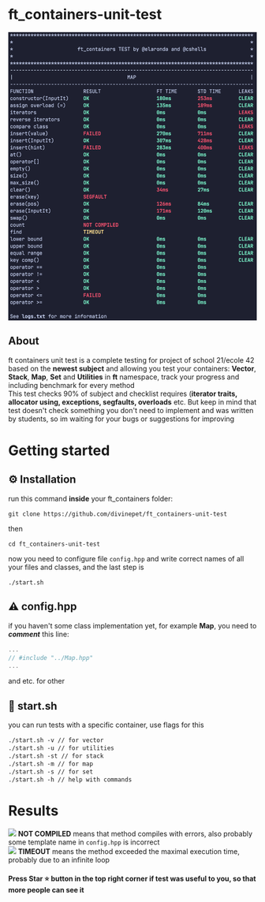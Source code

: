 # ft_containers-unit-test
<img align="center" src="sources/system/credits/screenshot.png" alt="Screenshot of the test" />

## About
<span>ft containers unit test</span> is a complete testing for project of school 21/ecole 42 based on the <b>newest subject</b> and allowing you test your containers: <b>Vector</b>, <b>Stack</b>, <b>Map</b>, <b>Set</b> and <b>Utilities</b> in <b>ft</b> namespace, track your progress and including benchmark for every method </br>
This test checks 90% of subject and checklist requires (<b>iterator traits, allocator using, exceptions, segfaults, overloads</b> etc. But keep in mind that test doesn't check something you don't need to implement and was written by students, so im waiting for your bugs or suggestions for improving

# Getting started
## ⚙️ Installation
run this command <b>inside</b> your ft_containers folder:
```
git clone https://github.com/divinepet/ft_containers-unit-test
```
then
```
cd ft_containers-unit-test
```
now you need to configure file ```config.hpp``` and write correct names of all your files and classes, and the last step is
```
./start.sh
```
## ⚠️ config.hpp
if you haven't some class implementation yet, for example <b>Map</b>, you need to <b><i>comment</i></b> this line:
```C#
...
// #include "../Map.hpp"
...
```
and etc. for other
## 📄 start.sh
you can run tests with a specific container, use flags for this
```
./start.sh -v // for vector
./start.sh -u // for utilities
./start.sh -st // for stack
./start.sh -m // for map
./start.sh -s // for set
./start.sh -h // help with commands
```
# Results

![](https://via.placeholder.com/15/f00/000000?text=+) <b>NOT COMPILED</b> means that method compiles with errors, also probably some template name in ```config.hpp``` is incorrect</br>
![](https://via.placeholder.com/15/f90/000000?text=+) <b>TIMEOUT</b> means the method exceeded the maximal execution time, probably due to an infinite loop
#### Press Star ⭐ button in the top right corner if test was useful to you, so that more people can see it
